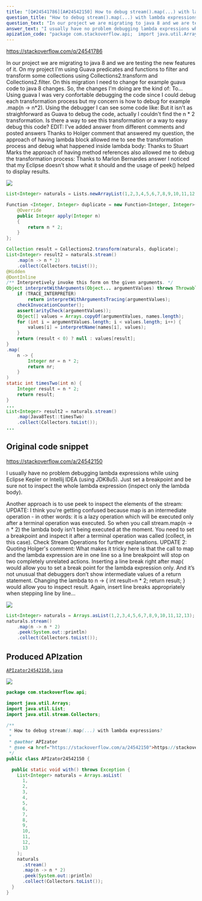 ```yaml
---
title: "[Q#24541786][A#24542150] How to debug stream().map(...) with lambda expressions?"
question_title: "How to debug stream().map(...) with lambda expressions?"
question_text: "In our project we are migrating to java 8 and we are testing the new features of it. On my project I'm using Guava predicates and functions to filter and transform some collections using Collections2.transform and Collections2.filter. On this migration I need to change for example guava code to java 8 changes. So, the changes I'm doing are the kind of: To... Using guava I was very confortable debugging the code since I could debug each transformation process but my concern is how to debug for example .map(n -> n*2). Using the debugger I can see some code like: But it isn't as straighforward as Guava to debug the code, actually I couldn't find the n * 2 transformation. Is there a way to see this transformation or a way to easy debug this code? EDIT: I've added answer from different comments and posted answers Thanks to Holger comment that answered my question, the approach of having lambda block allowed me to see the transformation process and debug what happened inside lambda body: Thanks to Stuart Marks the approach of having method references also allowed me to debug the transformation process: Thanks to Marlon Bernardes answer I noticed that my Eclipse doesn't show what it should and the usage of peek() helped to display results."
answer_text: "I usually have no problem debugging lambda expressions while using Eclipse Kepler or Intellij IDEA (using JDK8u5). Just set a breakpoint and be sure not to inspect the whole lambda expression (inspect only the lambda body).  Another approach is to use peek to inspect the elements of the stream: UPDATE: I think you're getting confused because map is an intermediate operation - in other words: it is a lazy operation which will be executed only after a terminal operation was executed. So when you call stream.map(n -> n * 2) the lambda body isn't being executed at the moment. You need to set a breakpoint and inspect it after a terminal operation was called (collect, in this case). Check Stream Operations for further explanations. UPDATE 2: Quoting Holger's comment: What makes it tricky here is that the call to map and the lambda   expression are in one line so a line breakpoint will stop on two   completely unrelated actions. Inserting a line break right after map(   would allow you to set a break point for the lambda expression only.   And it’s not unusual that debuggers don’t show intermediate values of   a return statement. Changing the lambda to n -> { int result=n * 2; return result; }   would allow you to inspect result. Again, insert line   breaks appropriately when stepping line by line…"
apization_code: "package com.stackoverflow.api;  import java.util.Arrays; import java.util.List; import java.util.stream.Collectors;  /**  * How to debug stream().map(...) with lambda expressions?  *  * @author APIzator  * @see <a href=\"https://stackoverflow.com/a/24542150\">https://stackoverflow.com/a/24542150</a>  */ public class APIzator24542150 {    public static void with() throws Exception {     List<Integer> naturals = Arrays.asList(       1,       2,       3,       4,       5,       6,       7,       8,       9,       10,       11,       12,       13     );     naturals       .stream()       .map(n -> n * 2)       .peek(System.out::println)       .collect(Collectors.toList());   } }"
---
```


https://stackoverflow.com/q/24541786

In our project we are migrating to java 8 and we are testing the new features of it.
On my project I&#x27;m using Guava predicates and functions to filter and transform some collections using Collections2.transform and Collections2.filter.
On this migration I need to change for example guava code to java 8 changes. So, the changes I&#x27;m doing are the kind of:
To...
Using guava I was very confortable debugging the code since I could debug each transformation process but my concern is how to debug for example .map(n -&gt; n*2).
Using the debugger I can see some code like:
But it isn&#x27;t as straighforward as Guava to debug the code, actually I couldn&#x27;t find the n * 2 transformation.
Is there a way to see this transformation or a way to easy debug this code?
EDIT: I&#x27;ve added answer from different comments and posted answers
Thanks to Holger comment that answered my question, the approach of having lambda block allowed me to see the transformation process and debug what happened inside lambda body:
Thanks to Stuart Marks the approach of having method references also allowed me to debug the transformation process:
Thanks to Marlon Bernardes answer I noticed that my Eclipse doesn&#x27;t show what it should and the usage of peek() helped to display results.


<div class="code-logo"><img src="/stackoverflow.png" /></div>

```java
List<Integer> naturals = Lists.newArrayList(1,2,3,4,5,6,7,8,9,10,11,12,13);

Function <Integer, Integer> duplicate = new Function<Integer, Integer>(){
    @Override
    public Integer apply(Integer n)
    {
        return n * 2;
    }
};

Collection result = Collections2.transform(naturals, duplicate);
List<Integer> result2 = naturals.stream()
    .map(n -> n * 2)
    .collect(Collectors.toList());
@Hidden
@DontInline
/** Interpretively invoke this form on the given arguments. */
Object interpretWithArguments(Object... argumentValues) throws Throwable {
    if (TRACE_INTERPRETER)
        return interpretWithArgumentsTracing(argumentValues);
    checkInvocationCounter();
    assert(arityCheck(argumentValues));
    Object[] values = Arrays.copyOf(argumentValues, names.length);
    for (int i = argumentValues.length; i < values.length; i++) {
        values[i] = interpretName(names[i], values);
    }
    return (result < 0) ? null : values[result];
}
.map(
    n -> {
        Integer nr = n * 2;
        return nr;
    }
)
static int timesTwo(int n) {
    Integer result = n * 2;
    return result;
}
...
List<Integer> result2 = naturals.stream()
    .map(Java8Test::timesTwo)
    .collect(Collectors.toList());
...
```


## Original code snippet

https://stackoverflow.com/a/24542150

I usually have no problem debugging lambda expressions while using Eclipse Kepler or Intellij IDEA (using JDK8u5). Just set a breakpoint and be sure not to inspect the whole lambda expression (inspect only the lambda body).

Another approach is to use peek to inspect the elements of the stream:
UPDATE:
I think you&#x27;re getting confused because map is an intermediate operation - in other words: it is a lazy operation which will be executed only after a terminal operation was executed. So when you call stream.map(n -&gt; n * 2) the lambda body isn&#x27;t being executed at the moment. You need to set a breakpoint and inspect it after a terminal operation was called (collect, in this case).
Check Stream Operations for further explanations.
UPDATE 2:
Quoting Holger&#x27;s comment:
What makes it tricky here is that the call to map and the lambda
  expression are in one line so a line breakpoint will stop on two
  completely unrelated actions.
Inserting a line break right after map(
  would allow you to set a break point for the lambda expression only.
  And it’s not unusual that debuggers don’t show intermediate values of
  a return statement. Changing the lambda to n -&gt; { int result=n * 2; return result; }
  would allow you to inspect result. Again, insert line
  breaks appropriately when stepping line by line…

<div class="code-logo"><img src="/stackoverflow.png" /></div>

```java
List<Integer> naturals = Arrays.asList(1,2,3,4,5,6,7,8,9,10,11,12,13);
naturals.stream()
    .map(n -> n * 2)
    .peek(System.out::println)
    .collect(Collectors.toList());
```

## Produced APIzation

[`APIzator24542150.java`](https://github.com/pasqualesalza/apization/raw/main/data/search/APIzator24542150.java)

<div class="code-logo"><img src="/apizator.png" /></div>

```java
package com.stackoverflow.api;

import java.util.Arrays;
import java.util.List;
import java.util.stream.Collectors;

/**
 * How to debug stream().map(...) with lambda expressions?
 *
 * @author APIzator
 * @see <a href="https://stackoverflow.com/a/24542150">https://stackoverflow.com/a/24542150</a>
 */
public class APIzator24542150 {

  public static void with() throws Exception {
    List<Integer> naturals = Arrays.asList(
      1,
      2,
      3,
      4,
      5,
      6,
      7,
      8,
      9,
      10,
      11,
      12,
      13
    );
    naturals
      .stream()
      .map(n -> n * 2)
      .peek(System.out::println)
      .collect(Collectors.toList());
  }
}

```